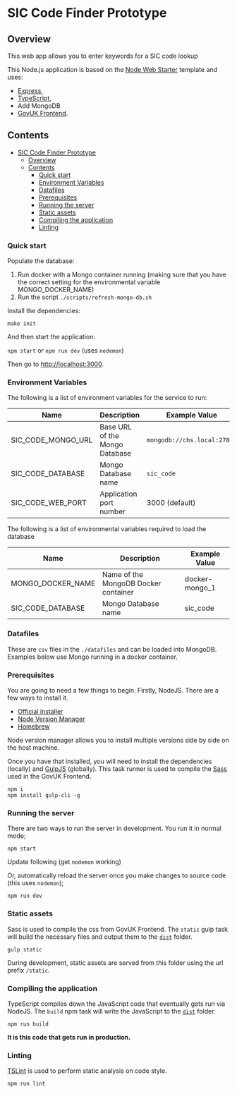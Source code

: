 # SIC Code Finder Prototype

## Overview

This web app allows you to enter keywords for a SIC code lookup

This Node.js application is based on the [Node Web Starter](https://github.com/companieshouse/node-web-starter) template and uses:

- [Express](https://expressjs.com),
- [TypeScript](https://typescriptlang.org),
- Add MongoDB
- [GovUK Frontend](https://github.com/alphagov/govuk-frontend).

## Contents

- [SIC Code Finder Prototype](#sic-code-finder-prototype)
  - [Overview](#overview)
  - [Contents](#contents)
    - [Quick start](#quick-start)
    - [Environment Variables](#environment-variables)
    - [Datafiles](#datafiles)
    - [Prerequisites](#prerequisites)
    - [Running the server](#running-the-server)
    - [Static assets](#static-assets)
    - [Compiling the application](#compiling-the-application)
    - [Linting](#linting)

### Quick start

Populate the database:

1. Run docker with a Mongo container running (making sure that you have the correct setting for the environmental variable MONGO_DOCKER_NAME)
2. Run the script `./scripts/refresh-mongo-db.sh`

Install the dependencies:

  `make init`

And then start the application:

  `npm start` or  `npm run dev` (uses `nodemon`)

Then go to [http://localhost:3000](http://localhost:3000).

### Environment Variables

The following is a list of environment variables for the service to run:

Name                                        | Description                                                            | Example Value
------------------------------------------- | ---------------------------------------------------------------------- | ------------------------
SIC_CODE_MONGO_URL                          | Base URL of the Mongo Database                                         | `mongodb://chs.local:27017`
SIC_CODE_DATABASE                           | Mongo Database name                                                    | `sic_code`
SIC_CODE_WEB_PORT                           | Application port number                                                | 3000 (default)

The following is a list of environmental variables required to load the database

Name                                        | Description                                                            | Example Value
------------------------------------------- | ---------------------------------------------------------------------- | ------------------------
MONGO_DOCKER_NAME                           | Name of the MongoDB Docker container                                   | docker-mongo_1
SIC_CODE_DATABASE                           | Mongo Database name                                                    | sic_code

### Datafiles

These are `csv` files in the `./datafiles` and can be loaded into MongoDB. Examples below use Mongo running in a docker container.

### Prerequisites

You are going to need a few things to begin. Firstly, NodeJS. There are a few ways to install it.

- [Official installer](https://nodejs.org/en/)
- [Node Version Manager](https://github.com/nvm-sh/nvm)
- [Homebrew](https://formulae.brew.sh/formula/node)

Node version manager allows you to install multiple versions side by side on the host machine.

Once you have that installed, you will need to install the dependencies (locally) and [GulpJS](https://gulpjs.com) (globally). This task runner is used to compile the [Sass](https://sass-lang.com) used in the GovUK Frontend.

    npm i
    npm install gulp-cli -g

### Running the server

There are two ways to run the server in development. You run it in normal mode;

  `npm start`

Update following (get `nodemon` working)

Or, automatically reload the server once you make changes to source code (this uses `nodemon`);

  `npm run dev`

### Static assets

Sass is used to compile the css from GovUK Frontend. The `static` gulp task will build the necessary files and output them to the [`dist`](./dist) folder.

  `gulp static`

During development, static assets are served from this folder using the url prefix `/static`.

### Compiling the application

TypeScript compiles down the JavaScript code that eventually gets run via NodeJS. The `build` npm task will write the JavaScript to the [`dist`](./dist) folder.

  `npm run build`

**It is this code that gets run in production.**

### Linting

[TSLint](https://palantir.github.io/tslint/) is used to perform static analysis on code style.

  `npm run lint`
